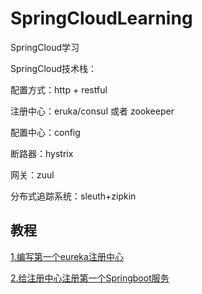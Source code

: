 # SpringCloudLearning
SpringCloud学习


SpringCloud技术栈：

配置方式：http + restful 

注册中心：eruka/consul 或者 zookeeper

配置中心：config

断路器：hystrix

网关：zuul

分布式追踪系统：sleuth+zipkin


## 教程

[1.编写第一个eureka注册中心]()

[2.给注册中心注册第一个Springboot服务]()